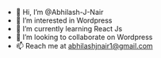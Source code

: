 - 👋 Hi, I’m @Abhilash-J-Nair
- 👀 I’m interested in Wordpress
- 🌱 I’m currently learning React Js
- 💞️ I’m looking to collaborate on Wordpress 
- 📫 Reach me at abhilashjnair1@gmail.com

<!---
Abhilash-J-Nair/Abhilash-J-Nair is a ✨ special ✨ repository because its `README.md` (this file) appears on your GitHub profile.
You can click the Preview link to take a look at your changes.
--->
